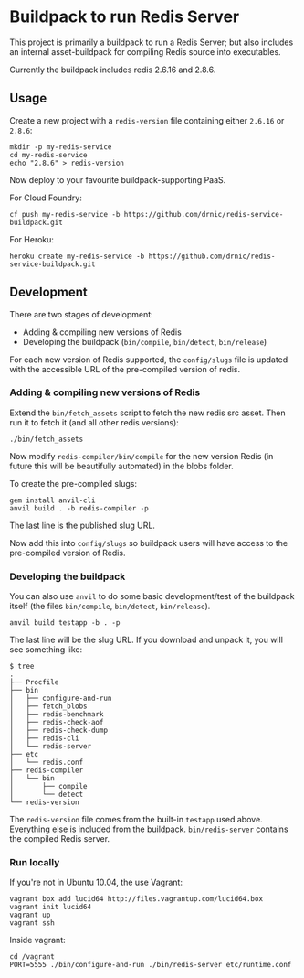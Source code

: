 # Buildpack to run Redis Server

This project is primarily a buildpack to run a Redis Server; but also includes an internal asset-buildpack for compiling Redis source into executables.

Currently the buildpack includes redis 2.6.16 and 2.8.6.

## Usage

Create a new project with a `redis-version` file containing either `2.6.16` or `2.8.6`:

```
mkdir -p my-redis-service
cd my-redis-service
echo "2.8.6" > redis-version
```

Now deploy to your favourite buildpack-supporting PaaS.

For Cloud Foundry:

```
cf push my-redis-service -b https://github.com/drnic/redis-service-buildpack.git
```

For Heroku:

```
heroku create my-redis-service -b https://github.com/drnic/redis-service-buildpack.git
```

## Development

There are two stages of development:

* Adding & compiling new versions of Redis
* Developing the buildpack (`bin/compile`, `bin/detect`, `bin/release`)

For each new version of Redis supported, the `config/slugs` file is updated with the accessible URL of the pre-compiled version of redis.

### Adding & compiling new versions of Redis

Extend the `bin/fetch_assets` script to fetch the new redis src asset. Then run it to fetch it (and all other redis versions):

```
./bin/fetch_assets
```

Now modify `redis-compiler/bin/compile` for the new version Redis (in future this will be beautifully automated) in the blobs folder.

To create the pre-compiled slugs:

```
gem install anvil-cli
anvil build . -b redis-compiler -p
```

The last line is the published slug URL.

Now add this into `config/slugs` so buildpack users will have access to the pre-compiled version of Redis.

### Developing the buildpack

You can also use `anvil` to do some basic development/test of the buildpack itself (the files `bin/compile`, `bin/detect`, `bin/release`).

```
anvil build testapp -b . -p
```

The last line will be the slug URL. If you download and unpack it, you will see something like:

```
$ tree
.
├── Procfile
├── bin
│   ├── configure-and-run
│   ├── fetch_blobs
│   ├── redis-benchmark
│   ├── redis-check-aof
│   ├── redis-check-dump
│   ├── redis-cli
│   └── redis-server
├── etc
│   └── redis.conf
├── redis-compiler
│   └── bin
│       ├── compile
│       └── detect
└── redis-version
```

The `redis-version` file comes from the built-in `testapp` used above. Everything else is included from the buildpack. `bin/redis-server` contains the compiled Redis server.

### Run locally

If you're not in Ubuntu 10.04, the use Vagrant:

```
vagrant box add lucid64 http://files.vagrantup.com/lucid64.box
vagrant init lucid64
vagrant up
vagrant ssh
```

Inside vagrant:

```
cd /vagrant
PORT=5555 ./bin/configure-and-run ./bin/redis-server etc/runtime.conf
```
